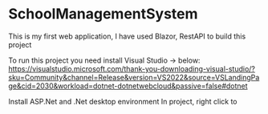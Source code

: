 # SchoolManagementSystem
This is my first web application, I have used Blazor, RestAPI to build this project

To run this project you need install Visual Studio -> below:
https://visualstudio.microsoft.com/thank-you-downloading-visual-studio/?sku=Community&channel=Release&version=VS2022&source=VSLandingPage&cid=2030&workload=dotnet-dotnetwebcloud&passive=false#dotnet

Install ASP.Net and .Net desktop environment 
In project, right click to 
